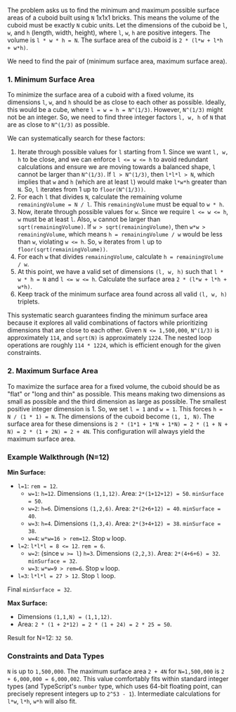 The problem asks us to find the minimum and maximum possible surface areas of a cuboid built using `N` 1x1x1 bricks. This means the volume of the cuboid must be exactly `N` cubic units. Let the dimensions of the cuboid be `l`, `w`, and `h` (length, width, height), where `l`, `w`, `h` are positive integers. The volume is `l * w * h = N`. The surface area of the cuboid is `2 * (l*w + l*h + w*h)`.

We need to find the pair of (minimum surface area, maximum surface area).

### 1. Minimum Surface Area

To minimize the surface area of a cuboid with a fixed volume, its dimensions `l`, `w`, and `h` should be as close to each other as possible. Ideally, this would be a cube, where `l = w = h = N^(1/3)`. However, `N^(1/3)` might not be an integer. So, we need to find three integer factors `l, w, h` of `N` that are as close to `N^(1/3)` as possible.

We can systematically search for these factors:
1. Iterate through possible values for `l` starting from 1. Since we want `l, w, h` to be close, and we can enforce `l <= w <= h` to avoid redundant calculations and ensure we are moving towards a balanced shape, `l` cannot be larger than `N^(1/3)`. If `l > N^(1/3)`, then `l*l*l > N`, which implies that `w` and `h` (which are at least `l`) would make `l*w*h` greater than `N`. So, `l` iterates from 1 up to `floor(N^(1/3))`.
2. For each `l` that divides `N`, calculate the remaining volume `remainingVolume = N / l`. This `remainingVolume` must be equal to `w * h`.
3. Now, iterate through possible values for `w`. Since we require `l <= w <= h`, `w` must be at least `l`. Also, `w` cannot be larger than `sqrt(remainingVolume)`. If `w > sqrt(remainingVolume)`, then `w*w > remainingVolume`, which means `h = remainingVolume / w` would be less than `w`, violating `w <= h`. So, `w` iterates from `l` up to `floor(sqrt(remainingVolume))`.
4. For each `w` that divides `remainingVolume`, calculate `h = remainingVolume / w`.
5. At this point, we have a valid set of dimensions `(l, w, h)` such that `l * w * h = N` and `l <= w <= h`. Calculate the surface area `2 * (l*w + l*h + w*h)`.
6. Keep track of the minimum surface area found across all valid `(l, w, h)` triplets.

This systematic search guarantees finding the minimum surface area because it explores all valid combinations of factors while prioritizing dimensions that are close to each other. Given `N <= 1,500,000`, `N^(1/3)` is approximately `114`, and `sqrt(N)` is approximately `1224`. The nested loop operations are roughly `114 * 1224`, which is efficient enough for the given constraints.

### 2. Maximum Surface Area

To maximize the surface area for a fixed volume, the cuboid should be as "flat" or "long and thin" as possible. This means making two dimensions as small as possible and the third dimension as large as possible. The smallest positive integer dimension is 1.
So, we set `l = 1` and `w = 1`. This forces `h = N / (1 * 1) = N`.
The dimensions of the cuboid become `(1, 1, N)`.
The surface area for these dimensions is `2 * (1*1 + 1*N + 1*N) = 2 * (1 + N + N) = 2 * (1 + 2N) = 2 + 4N`.
This configuration will always yield the maximum surface area.

### Example Walkthrough (N=12)

**Min Surface:**
- `l=1`: `rem = 12`.
  - `w=1`: `h=12`. Dimensions `(1,1,12)`. Area: `2*(1+12+12) = 50`. `minSurface = 50`.
  - `w=2`: `h=6`. Dimensions `(1,2,6)`. Area: `2*(2+6+12) = 40`. `minSurface = 40`.
  - `w=3`: `h=4`. Dimensions `(1,3,4)`. Area: `2*(3+4+12) = 38`. `minSurface = 38`.
  - `w=4`: `w*w=16 > rem=12`. Stop `w` loop.
- `l=2`: `l*l*l = 8 <= 12`. `rem = 6`.
  - `w=2`: (since `w >= l`) `h=3`. Dimensions `(2,2,3)`. Area: `2*(4+6+6) = 32`. `minSurface = 32`.
  - `w=3`: `w*w=9 > rem=6`. Stop `w` loop.
- `l=3`: `l*l*l = 27 > 12`. Stop `l` loop.

Final `minSurface = 32`.

**Max Surface:**
- Dimensions `(1,1,N) = (1,1,12)`.
- Area: `2 * (1 + 2*12) = 2 * (1 + 24) = 2 * 25 = 50`.

Result for N=12: `32 50`.

### Constraints and Data Types

`N` is up to `1,500,000`.
The maximum surface area `2 + 4N` for `N=1,500,000` is `2 + 6,000,000 = 6,000,002`. This value comfortably fits within standard integer types (and TypeScript's `number` type, which uses 64-bit floating point, can precisely represent integers up to `2^53 - 1`). Intermediate calculations for `l*w`, `l*h`, `w*h` will also fit.